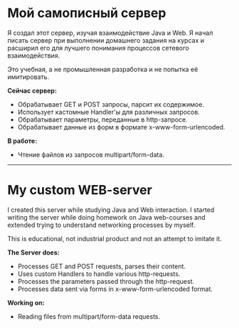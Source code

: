 # Мой самописный сервер

Я создал этот сервер, изучая взаимодействие Java и Web. Я начал писать сервер при выполнении домашнего задания на
курсах и расширил его для лучшего понимания процессов сетевого взаимодействия.

Это учебная, а не промышленная разработка и не попытка её имитировать.

**Сейчас сервер:**

* Обрабатывает GET и POST запросы, парсит их содержимое.
* Использует кастомные Handler'ы для различных запросов.
* Обрабатывает параметры, переданные в http-запросе.
* Обрабатывает данные из форм в формате x-www-form-urlencoded.

**В работе:** 
* Чтение файлов из запросов multipart/form-data.

*****

# My custom WEB-server
I created this server while studying Java and Web interaction. 
I started writing the server while doing homework on Java web-courses and extended trying to understand
networking processes by myself.

This is educational, not industrial product and not an attempt to imitate it.

**The Server does:**

* Processes GET and POST requests, parses their content.
* Uses custom Handlers to handle various http-requests.
* Processes the parameters passed through the http-request.
* Processes data sent via forms in x-www-form-urlencoded format.

**Working on:**

* Reading files from multipart/form-data requests.

